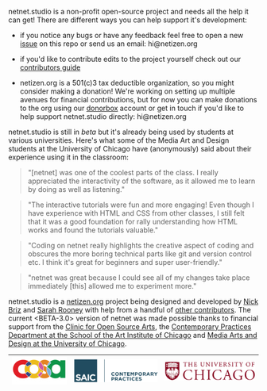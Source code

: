 netnet.studio is a non-profit open-source project and needs all the help it can get! There are different ways you can help support it's development:

- if you notice any bugs or have any feedback feel free to open a new [issue](https://github.com/netizenorg/netnet.studio/issues) on this repo or send us an email: h<span></span>i@net<span></span>izen.org

- if you'd like to contribute edits to the project yourself check out our [contributors guide](../developers)

- netizen.org is a 501(c)3 tax deductible organization, so you might consider making a donation! We're working on setting up multiple avenues for financial contributions, but for now you can make donations to the org using our [donorbox](https://donorbox.org/netizen) account or get in touch if you'd like to help support netnet.studio directly: h<span></span>i@net<span></span>izen.org

netnet.studio is still in *beta* but it's already being used by students at various universities. Here's what some of the Media Art and Design students at the University of Chicago have (anonymously) said about their experience using it in the classroom:

> "[netnet] was one of the coolest parts of the class. I really appreciated the interactivity of the software, as it allowed me to learn by doing as well as listening."

> "The interactive tutorials were fun and more engaging! Even though I have experience with HTML and CSS from other classes, I still felt that it was a good foundation for rally understanding how HTML works and found the tutorials valuable."

> "Coding on netnet really highlights the creative aspect of coding and obscures the more boring technical parts like git and version control etc. I think it's great for beginners and super user-friendly."

> "netnet was great because I could see all of my changes take place immediately [this] allowed me to experiment more."


netnet.studio is a <a href="http://netizen.org" target="_blank">netizen.org</a> project being designed and developed by <a href="http://nickbriz.com/" target="_blank">Nick Briz</a> and <a href="https://www.sarahrooney.net/" target="_blank">Sarah Rooney</a> with help from a handful of [other contributors](https://github.com/netizenorg/netnet.studio/graphs/contributors). The current <BETA-3.0> version of netnet was made possible thanks to financial support from the <a href="http://clinicopensourcearts.com/" target="_blank">Clinic for Open Source Arts</a>, the <a href="https://www.saic.edu/academics/departments/contemporary-practices" target="_blank">Contemporary Practices Department at the School of the Art Institute of Chicago</a> and <a href="https://cms.uchicago.edu/undergraduate/major-minor/minor-media-arts-and-design" target="_blank">Media Arts and Design at the University of Chicago</a>.

| [![cosa](cosa.png)](http://clinicopensourcearts.com/) | [![saic](saic.png)](https://www.saic.edu/academics/departments/contemporary-practices) | [![uchicago](uchicago.png)](https://cms.uchicago.edu/undergraduate/major-minor/minor-media-arts-and-design) |
|:---:|:---:|:---:|
